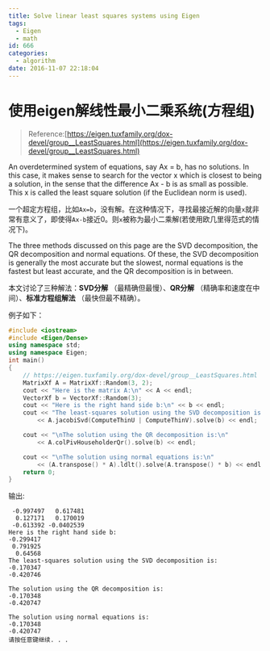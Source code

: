```yaml
---
title: Solve linear least squares systems using Eigen
tags:
  - Eigen
  - math
id: 666
categories:
  - algorithm
date: 2016-11-07 22:18:04
---
```


# 使用eigen解线性最小二乘系统(方程组)

> Reference:[https://eigen.tuxfamily.org/dox-devel/group__LeastSquares.html](https://eigen.tuxfamily.org/dox-devel/group__LeastSquares.html)

An overdetermined system of equations, say Ax = b, has no solutions. In this case, it makes sense to search for the vector x which is closest to being a solution, in the sense that the difference Ax - b is as small as possible. This x is called the least square solution (if the Euclidean norm is used).

一个超定方程组，比如`Ax=b`，没有解。在这种情况下，寻找最接近解的向量`x`就非常有意义了，即使得`Ax-b`接近0。则`x`被称为最小二乘解(若使用欧几里得范式的情况下)。

The three methods discussed on this page are the SVD decomposition, the QR decomposition and normal equations. Of these, the SVD decomposition is generally the most accurate but the slowest, normal equations is the fastest but least accurate, and the QR decomposition is in between.

本文讨论了三种解法：**SVD分解** （最精确但最慢）、**QR分解** （精确率和速度在中间）、**标准方程组解法** （最快但最不精确）。

例子如下：



``` cpp
#include <iostream>
#include <Eigen/Dense>
using namespace std;
using namespace Eigen;
int main()
{
    // https://eigen.tuxfamily.org/dox-devel/group__LeastSquares.html
    MatrixXf A = MatrixXf::Random(3, 2);
    cout << "Here is the matrix A:\n" << A << endl;
    VectorXf b = VectorXf::Random(3);
    cout << "Here is the right hand side b:\n" << b << endl;
    cout << "The least-squares solution using the SVD decomposition is:\n"
        << A.jacobiSvd(ComputeThinU | ComputeThinV).solve(b) << endl;

    cout << "\nThe solution using the QR decomposition is:\n"
        << A.colPivHouseholderQr().solve(b) << endl;

    cout << "\nThe solution using normal equations is:\n"
        << (A.transpose() * A).ldlt().solve(A.transpose() * b) << endl;
    return 0;
}
```

输出:

```Here is the matrix A:
 -0.997497   0.617481
  0.127171   0.170019
 -0.613392 -0.0402539
Here is the right hand side b:
-0.299417
 0.791925
  0.64568
The least-squares solution using the SVD decomposition is:
-0.170347
-0.420746

The solution using the QR decomposition is:
-0.170348
-0.420747

The solution using normal equations is:
-0.170348
-0.420747
请按任意键继续. . .
```